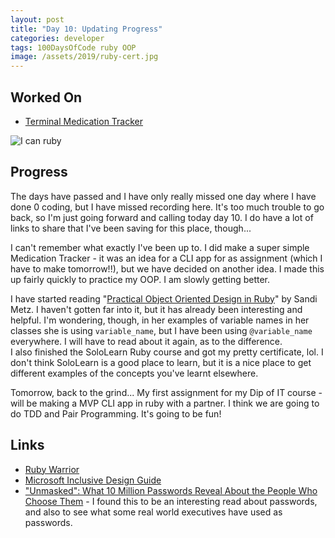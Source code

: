 ```yaml
---
layout: post
title: "Day 10: Updating Progress"
categories: developer
tags: 100DaysOfCode ruby OOP
image: /assets/2019/ruby-cert.jpg
---
```

## Worked On

- [Terminal Medication Tracker](https://github.com/BlueCodeThree/Terminal-Medication-Tracker)

![I can ruby](/assets/2019/ruby-cert.jpg)

## Progress

The days have passed and I have only really missed one day where I have done 0 coding, but I have missed recording here. It's too much trouble to go back, so I'm just going forward and calling today day 10. I do have a lot of links to share that I've been saving for this place, though... 

I can't remember what exactly I've been up to. I did make a super simple Medication Tracker - it was an idea for a CLI app for as assignment (which I have to make tomorrow!!), but we have decided on another idea. I made this up fairly quickly to practice my OOP. I am slowly getting better. 

I have started reading "<a href="https://amzn.to/2IvrYCo">Practical Object Oriented Design in Ruby</a>" by Sandi Metz. I haven't gotten far into it, but it has already been interesting and helpful. I'm wondering, though, in her examples of variable names in her classes she is using <code>variable_name</code>, but I have been using <code>@variable_name</code> everywhere. I will have to read about it again, as to the difference.   
I also finished the SoloLearn Ruby course and got my pretty certificate, lol. I don't think SoloLearn is a good place to learn, but it is a nice place to get different examples of the concepts you've learnt elsewhere. 

Tomorrow, back to the grind... My first assignment for my Dip of IT course - will be making a MVP CLI app in ruby with a partner. I think we are going to do TDD and Pair Programming. It's going to be fun!

## Links

- [Ruby Warrior](https://www.bloc.io/ruby-warrior)
- [Microsoft Inclusive Design Guide](https://www.microsoft.com/design/inclusive/)
- ["Unmasked": What 10 Million Passwords Reveal About the People Who Choose Them](https://wpengine.com/unmasked/) - I found this to be an interesting read about passwords, and also to see what some real world executives have used as passwords. 